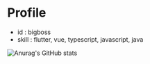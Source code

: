 # Profile 
- id : bigboss 
- skill : flutter, vue, typescript, javascript, java

![Anurag's GitHub stats](https://github-readme-stats.vercel.app/api?username=kimyongyeon&show_icons=true&theme=radical)

